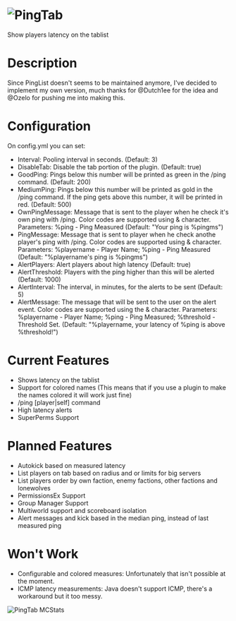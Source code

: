 ![PingTab](http://dev.bukkit.org/media/images/67/252/PINGTAB_logo.png)
=======

Show players latency on the tablist

Description
=======
Since PingList doesn't seems to be maintained anymore, I've decided to implement my own version, much thanks for @Dutch1ee for the idea and @Ozelo for pushing me into making this.

Configuration
=======
On config.yml you can set:
* Interval: Pooling interval in seconds. (Default: 3)
* DisableTab: Disable the tab portion of the plugin. (Default: true)
* GoodPing: Pings below this number will be printed as green in the /ping command. (Default: 200)
* MediumPing: Pings below this number will be printed as gold in the /ping command. If the ping gets above this number, it will be printed in red. (Default: 500)
* OwnPingMessage: Message that is sent to the player when he check it's own ping with /ping. Color codes are supported using & character. Parameters: %ping - Ping Measured (Default: "Your ping is %pingms")
* PingMessage: Message that is sent to player when he check anothe player's  ping with /ping. Color codes are supported using & character. Parameters: %playername - Player Name; %ping - Ping Measured (Default: "%playername's ping is %pingms")
* AlertPlayers: Alert players about high latency (Default: true)
* AlertThreshold: Players with the ping higher than this will be alerted (Default: 1000)
* AlertInterval: The interval, in minutes, for the alerts to be sent (Default: 5)
* AlertMessage: The message that will be sent to the user on the alert event. Color codes are supported using the & character. Parameters: %playername - Player Name; %ping - Ping Measured; %threshold - Threshold Set. (Default: "%playername, your latency of %ping is above %threshold!")


Current Features
=======
* Shows latency on the tablist
* Support for colored names (This means that if you use a plugin to make the names colored it will work just fine)
* /ping [player|self] command
* High latency alerts
* SuperPerms Support

Planned Features
=======
* Autokick based on measured latency
* List players on tab based on radius and or limits for big servers
* List players order by own faction, enemy factions, other factions and lonewolves
* PermissionsEx Support
* Group Manager Support
* Multiworld support and scoreboard isolation
* Alert messages and kick based in the median ping, instead of last measured ping

Won't Work
=======
* Configurable and colored measures: Unfortunately that isn't possible at the moment.
* ICMP latency measurements: Java doesn't support ICMP, there's a workaround but it too messy.

![PingTab MCStats](http://api.mcstats.org/signature/PingTab.png)
